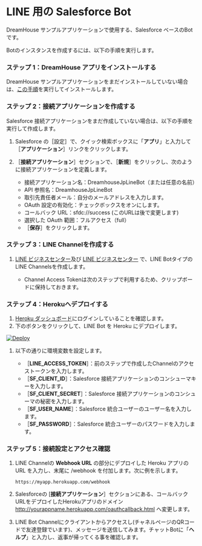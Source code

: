 # LINE 用の Salesforce Bot

DreamHouse サンプルアプリケーションで使用する、Salesforce ベースのBotです。

Botのインスタンスを作成するには、以下の手順を実行します。

### ステップ 1：DreamHouse アプリをインストールする

DreamHouse サンプルアプリケーションをまだインストールしていない場合は、[この手順](http://dreamhouseappjp.io/installation/)を実行してインストールします。

### ステップ 2：接続アプリケーションを作成する

Salesforce 接続アプリケーションをまだ作成していない場合は、以下の手順を実行して作成します。

1. Salesforce の［設定］で、クイック検索ボックスに「**アプリ**」と入力して［**アプリケーション**］リンクをクリックします。

1. ［**接続アプリケーション**］セクションで、［**新規**］をクリックし、次のように接続アプリケーションを定義します。

    - 接続アプリケーション名：DreamhouseJpLineBot（または任意の名前）
    - API 参照名：DreamhouseJpLineBot
    - 取引先責任者メール：自分のメールアドレスを入力します。
    - OAuth 設定の有効化：チェックボックスをオンにします。
    - コールバック URL：sfdc://success (このURLは後で変更します)
    - 選択した OAuth 範囲：フルアクセス（full）
    - ［**保存**］をクリックします。

### ステップ 3：LINE Channelを作成する

1. [LINE ビジネスセンター](https://business.line.me/)及び [LINE ビジネスセンター](https://developers.line.me/) で、LINE Botタイプの LINE Channelsを作成します。

    - Channel Access Tokenは次のステップで利用するため、クリップボードに保持しておきます。

### ステップ 4：Herokuへデプロイする

1. [Heroku ダッシュボード](https://dashboard.heroku.com/)にログインしていることを確認します。
1. 下のボタンをクリックして、LINE Bot を Heroku にデプロイします。

  [![Deploy](https://www.herokucdn.com/deploy/button.png)](https://heroku.com/deploy)

1. 以下の通りに環境変数を設定します。

    - ［**LINE_ACCESS_TOKEN**］：前のステップで作成したChannelのアクセストークンを入力します。
    - ［**SF_CLIENT_ID**］：Salesforce 接続アプリケーションのコンシューマキーを入力します。
    - ［**SF_CLIENT_SECRET**］：Salesforce 接続アプリケーションのコンシューマの秘密を入力します。
    - ［**SF_USER_NAME**］：Salesforce 統合ユーザーのユーザー名を入力します。
    - ［**SF_PASSWORD**］：Salesforce 統合ユーザーのパスワードを入力します。

### ステップ 5：接続設定とアクセス確認

1. LINE  Channelの **Webhook URL** の部分にデプロイした Heroku アプリの URL を入力し、末尾に /webhook を付加します。次に例を示します。
    ```
    https://myapp.herokuapp.com/webhook
    ```
1. Salesforceの [**接続アプリケーション**］セクションにある、コールバック URLをデプロイしたHerokuアプリのドメイン http://yourappname.herokuapp.com/oauthcallback.html へ変更します。

1. LINE Bot Channelにクライアントからアクセスし(チャネルページのQRコードで友達登録でいます)、メッセージを送信してみます。チャットBotに「**ヘルプ**」と入力し、返事が帰ってくる事を確認します。
